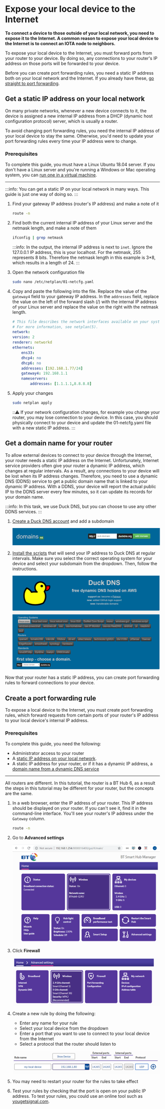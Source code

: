 # Expose your local device to the Internet

**To connect a device to those outside of your local network, you need to expose it to the Internet. A common reason to expose your local device to the Internet is to connect an IOTA node to neighbors.**

To expose your local device to the Internet, you must forward ports from your router to your device. By doing so, any connections to your router's IP address on those ports will be forwarded to your device.

Before you can create port forwarding rules, you need a static IP address both on your local network and the Internet. If you already have these, [go straight to port forwarding](#create-a-port-forwarding-rule).

## Get a static IP address on your local network

On many private networks, whenever a new device connects to it, the device is assigned a new internal IP address from a DHCP (dynamic host configuration protocol) server, which is usually a router.

To avoid changing port forwarding rules, you need the internal IP address of your local device to stay the same. Otherwise, you'd need to update your port forwarding rules every time your IP address were to change.

### Prerequisites

To complete this guide, you must have a Linux Ubuntu 18.04 server. If you don't have a Linux server and you're running a Windows or Mac operating system, you can [run one in a virtual machine](../how-to-guides/set-up-virtual-machine.md).

---

:::info:
You can get a static IP on your local network in many ways. This guide is just one way of doing so.
:::

1. Find your gateway IP address (router's IP address) and make a note of it

    ```bash
    route -n
    ```

2. Find both the current internal IP address of your Linux server and the netmask length, and make a note of them

    ```bash
    ifconfig | grep netmask
    ```

    :::info:
    In the output, the internal IP address is next to `inet`. Ignore the 127.0.0.1 IP address, this is your localhost. For the netmask, 255 represents 8 bits. Therefore the netmask length in this example is 3*8, which results in a length of 24.
    :::

3. Open the network configuration file

    ```bash
    sudo nano /etc/netplan/01-netcfg.yaml
    ```

4. Copy and paste the following into the file. Replace the value of the `gateway4` field to your gateway IP address. In the `addresses` field, replace the value on the left of the forward slash (/) with the internal IP address of your Linux server and replace the value on the right with the netmask length.

    ```yaml
    # This file describes the network interfaces available on your system
    # For more information, see netplan(5).
    network:
    version: 2
    renderer: networkd
    ethernets:
        ens33:
        dhcp4: no
        dhcp6: no
        addresses: [192.168.1.77/24]
        gateway4: 192.168.1.1
        nameservers:
            addresses: [1.1.1.1,8.8.8.8]
    ```
    
5. Apply your changes

    ```bash
    sudo netplan apply
    ```

    :::warning:
    If your network configuration changes, for example you change your router, you may lose connection to your device. In this case, you should physically connect to your device and update the 01-netcfg.yaml file with a new static IP address.
    :::

## Get a domain name for your router

To allow external devices to connect to your device through the Internet, your router needs a static IP address on the Internet. Unfortunately, Internet service providers often give your router a dynamic IP address, which changes at regular intervals. As a result, any connections to your device will be lost when its IP address changes. Therefore, you need to use a dynamic DNS (DDNS) service to get a public domain name that is linked to your dynamic IP address. With a DDNS, your device will report the actual public IP to the DDNS server every few minutes, so it can update its records for your domain name.

:::info:
In this task, we use Duck DNS, but you can choose to use any other DDNS services.
:::

1. [Create a Duck DNS account](https://www.duckdns.org/) and add a subdomain

    ![Duck DNS sub domain](../images/duckdns-subdomain.png)

2. [Install the scripts](https://www.duckdns.org/install.jsp) that will send your IP address to Duck DNS at regular intervals. Make sure you select the correct operating system for your device and select your subdomain from the dropdown. Then, follow the instructions.

    ![Duck DNS installation](../images/duckdns-install.png)

Now that your router has a static IP address, you can create port forwarding rules to forward connections to your device.

## Create a port forwarding rule

To expose a local device to the Internet, you must create port forwarding rules, which forward requests from certain ports of your router's IP address to your local device's internal IP address.

### Prerequisites

To complete this guide, you need the following:

- Administrator access to your router
- A [static IP address on your local network](#get-a-static-ip-address-on-your-local-network).
- A static IP address for your router, or if it has a dynamic IP address, a [domain name from a dynamic DNS service](#get-a-domain-name-for-your-router)

---

All routers are different. In this tutorial, the router is a BT Hub 6, as a result the steps in this tutorial may be different for your router, but the concepts are the same. 

1. In a web browser, enter the IP address of your router. This IP address should be displayed on your router. If you can't see it, find it in the command-line interface. You'll see your router's IP address under the `Gateway` column.

    ```bash
    route -n
    ```

2. Go to **Advanced settings**

    ![Advanced settings for a BT Hub 6 router](../images/router-bt-hub.png)

3. Click **Firewall**

    ![Firewall settings for a BT Hub 6 router](../images/router-advanced-settings.png)

4. Create a new rule by doing the following:

    * Enter any name for your rule
    * Select your local device from the dropdown
    * Enter a port that you want to use to connect to your local device from the Internet
    * Select a protocol that the router should listen to

    ![Example of a port forwarding rule](../images/port-forwarding-rule.png)

5. You may need to restart your router for the rules to take effect

6. Test your rules by checking that the port is open on your public IP address. To test your rules, you could use an online tool such as [yougetsignal.com](https://www.yougetsignal.com/tools/open-ports/).